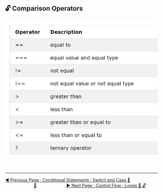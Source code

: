 ## :unlock: Comparison Operators

![](../.gitbook/assets/comparison_operators.png)
<br><br><br>

<hr>

[:arrow_backward: Previous Page : Conditional Statements : Switch and Case :key: ](conditional-statements/switch-and-case.md) &nbsp;&nbsp;&nbsp;&nbsp;&nbsp;&nbsp;&nbsp;&nbsp;&nbsp;&nbsp;&nbsp;&nbsp;&nbsp;&nbsp;&nbsp;&nbsp;&nbsp;&nbsp;&nbsp;&nbsp;&nbsp;&nbsp;&nbsp;&nbsp;[:house_with_garden:](../README.md)&nbsp;&nbsp;&nbsp;&nbsp;&nbsp;&nbsp;&nbsp;&nbsp;&nbsp;&nbsp;&nbsp;&nbsp;&nbsp;&nbsp;&nbsp;&nbsp;&nbsp;&nbsp;&nbsp;&nbsp;&nbsp;&nbsp;&nbsp;&nbsp; [:arrow_forward: Next Page : Control Flow : Loops :triangular_flag_on_post: :unlock:](loops/README.md)
